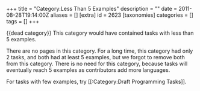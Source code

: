 +++
title = "Category:Less Than 5 Examples"
description = ""
date = 2011-08-28T19:14:00Z
aliases = []
[extra]
id = 2623
[taxonomies]
categories = []
tags = []
+++

{{dead category}}
This category would have contained tasks with less than 5 examples.

There are no pages in this category. For a long time, this category had only 2 tasks, and both had at least 5 examples, but we forgot to remove both from this category. There is no need for this category, because tasks will eventually reach 5 examples as contributors add more languages.

For tasks with few examples, try [[:Category:Draft Programming Tasks]].
